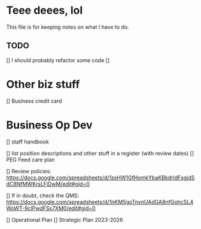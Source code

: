 # Teee deees, lol

This file is for keeping notes on what I have to do. 

## TODO

[] I should probably refactor some code
  [] 


# Other biz stuff

[] Business credit card

# Business Op Dev

[] staff handbook

[] list position descriptions and other stuff in a register (with review dates)
[] PEG Feed care plan

[] Review policies: https://docs.google.com/spreadsheets/d/1ssHW1GfHomkYbaKBkdrIdFsgjdSdC8NfMWKrsLFiDwM/edit#gid=0

[] If in doubt, check the QMS: https://docs.google.com/spreadsheets/d/1nKMSgoTnvnUAdGA8nfGohcSL4WoWT-9clPwdFSs7XM0/edit#gid=0

[] Operational Plan
[] Strategic Plan 2023-2026


